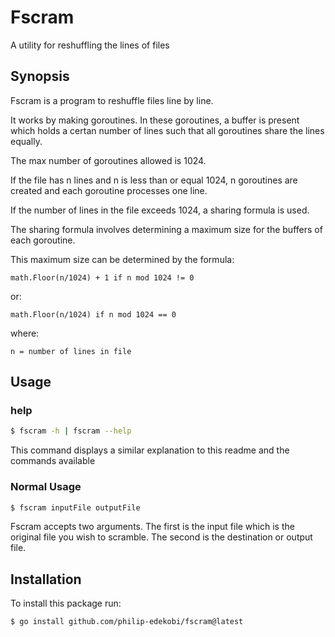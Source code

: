 # Fscram
A utility for reshuffling the lines of files

## Synopsis

Fscram is a program to reshuffle files line by line.

It works by making goroutines. In these goroutines, a buffer is present which holds a certan number of lines such that all goroutines share the lines equally.

The max number of goroutines allowed is 1024.

If the file has n lines and n is less than or equal 1024, n goroutines are created and each goroutine processes one line.

If the number of lines in the file exceeds 1024, a sharing formula is used.

The sharing formula involves determining a maximum size for the buffers of each goroutine.

This maximum size can be determined by the formula:

    math.Floor(n/1024) + 1 if n mod 1024 != 0
    
or:

    math.Floor(n/1024) if n mod 1024 == 0

where: 
    
    n = number of lines in file

## Usage

### help

```bash
$ fscram -h | fscram --help
```

This command displays a similar explanation to this readme and the commands available

### Normal Usage

```bash
$ fscram inputFile outputFile
```

Fscram accepts two arguments. The first is the input file which is the original file you wish to scramble. The second is the destination or output file.

## Installation

To install this package run:

```bash
$ go install github.com/philip-edekobi/fscram@latest
```
